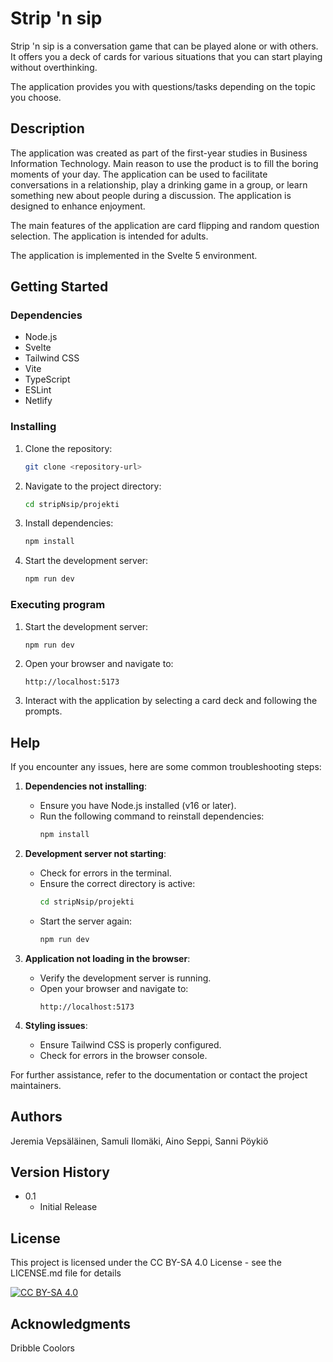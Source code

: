 # Strip 'n sip

Strip 'n sip is a conversation game that can be played alone or with others. It offers you a deck of cards for various situations that you can start playing without overthinking.

The application provides you with questions/tasks depending on the topic you choose.

## Description

The application was created as part of the first-year studies in Business Information Technology. Main reason to use the product is to fill the boring moments of your day. The application can be used to facilitate conversations in a relationship, play a drinking game in a group, or learn something new about people during a discussion. The application is designed to enhance enjoyment.

The main features of the application are card flipping and random question selection. The application is intended for adults.

The application is implemented in the Svelte 5 environment.

## Getting Started

### Dependencies

- Node.js
- Svelte
- Tailwind CSS
- Vite
- TypeScript
- ESLint
- Netlify

### Installing

1. Clone the repository:

   ```bash
   git clone <repository-url>
   ```

2. Navigate to the project directory:

   ```bash
   cd stripNsip/projekti
   ```

3. Install dependencies:

   ```bash
   npm install
   ```

4. Start the development server:
   ```bash
   npm run dev
   ```

### Executing program

1. Start the development server:

   ```bash
   npm run dev
   ```

2. Open your browser and navigate to:

   ```
   http://localhost:5173
   ```

3. Interact with the application by selecting a card deck and following the prompts.

## Help

If you encounter any issues, here are some common troubleshooting steps:

1. **Dependencies not installing**:

   - Ensure you have Node.js installed (v16 or later).
   - Run the following command to reinstall dependencies:
     ```bash
     npm install
     ```

2. **Development server not starting**:

   - Check for errors in the terminal.
   - Ensure the correct directory is active:
     ```bash
     cd stripNsip/projekti
     ```
   - Start the server again:
     ```bash
     npm run dev
     ```

3. **Application not loading in the browser**:

   - Verify the development server is running.
   - Open your browser and navigate to:
     ```
     http://localhost:5173
     ```

4. **Styling issues**:
   - Ensure Tailwind CSS is properly configured.
   - Check for errors in the browser console.

For further assistance, refer to the documentation or contact the project maintainers.

## Authors

Jeremia Vepsäläinen, Samuli Ilomäki, Aino Seppi, Sanni Pöykiö

## Version History

- 0.1
  - Initial Release

## License

This project is licensed under the CC BY-SA 4.0 License - see the LICENSE.md file for details

[![CC BY-SA 4.0][cc-by-sa-image]][cc-by-sa]

[cc-by-sa]: http://creativecommons.org/licenses/by-sa/4.0/
[cc-by-sa-image]: https://licensebuttons.net/l/by-sa/4.0/88x31.png

## Acknowledgments

Dribble
Coolors
